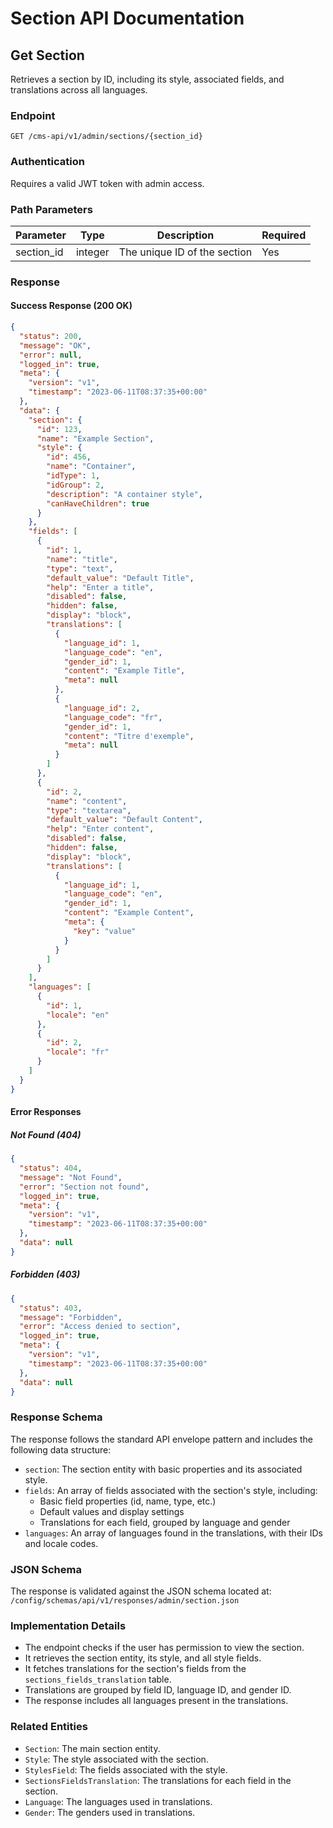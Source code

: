 # Section API Documentation

## Get Section

Retrieves a section by ID, including its style, associated fields, and translations across all languages.

### Endpoint

```
GET /cms-api/v1/admin/sections/{section_id}
```

### Authentication

Requires a valid JWT token with admin access.

### Path Parameters

| Parameter   | Type    | Description                   | Required |
|-------------|---------|-------------------------------|----------|
| section_id  | integer | The unique ID of the section  | Yes      |

### Response

#### Success Response (200 OK)

```json
{
  "status": 200,
  "message": "OK",
  "error": null,
  "logged_in": true,
  "meta": {
    "version": "v1",
    "timestamp": "2023-06-11T08:37:35+00:00"
  },
  "data": {
    "section": {
      "id": 123,
      "name": "Example Section",
      "style": {
        "id": 456,
        "name": "Container",
        "idType": 1,
        "idGroup": 2,
        "description": "A container style",
        "canHaveChildren": true
      }
    },
    "fields": [
      {
        "id": 1,
        "name": "title",
        "type": "text",
        "default_value": "Default Title",
        "help": "Enter a title",
        "disabled": false,
        "hidden": false,
        "display": "block",
        "translations": [
          {
            "language_id": 1,
            "language_code": "en",
            "gender_id": 1,
            "content": "Example Title",
            "meta": null
          },
          {
            "language_id": 2,
            "language_code": "fr",
            "gender_id": 1,
            "content": "Titre d'exemple",
            "meta": null
          }
        ]
      },
      {
        "id": 2,
        "name": "content",
        "type": "textarea",
        "default_value": "Default Content",
        "help": "Enter content",
        "disabled": false,
        "hidden": false,
        "display": "block",
        "translations": [
          {
            "language_id": 1,
            "language_code": "en",
            "gender_id": 1,
            "content": "Example Content",
            "meta": {
              "key": "value"
            }
          }
        ]
      }
    ],
    "languages": [
      {
        "id": 1,
        "locale": "en"
      },
      {
        "id": 2,
        "locale": "fr"
      }
    ]
  }
}
```

#### Error Responses

##### Not Found (404)

```json
{
  "status": 404,
  "message": "Not Found",
  "error": "Section not found",
  "logged_in": true,
  "meta": {
    "version": "v1",
    "timestamp": "2023-06-11T08:37:35+00:00"
  },
  "data": null
}
```

##### Forbidden (403)

```json
{
  "status": 403,
  "message": "Forbidden",
  "error": "Access denied to section",
  "logged_in": true,
  "meta": {
    "version": "v1",
    "timestamp": "2023-06-11T08:37:35+00:00"
  },
  "data": null
}
```

### Response Schema

The response follows the standard API envelope pattern and includes the following data structure:

- `section`: The section entity with basic properties and its associated style.
- `fields`: An array of fields associated with the section's style, including:
  - Basic field properties (id, name, type, etc.)
  - Default values and display settings
  - Translations for each field, grouped by language and gender
- `languages`: An array of languages found in the translations, with their IDs and locale codes.

### JSON Schema

The response is validated against the JSON schema located at:
`/config/schemas/api/v1/responses/admin/section.json`

### Implementation Details

- The endpoint checks if the user has permission to view the section.
- It retrieves the section entity, its style, and all style fields.
- It fetches translations for the section's fields from the `sections_fields_translation` table.
- Translations are grouped by field ID, language ID, and gender ID.
- The response includes all languages present in the translations.

### Related Entities

- `Section`: The main section entity.
- `Style`: The style associated with the section.
- `StylesField`: The fields associated with the style.
- `SectionsFieldsTranslation`: The translations for each field in the section.
- `Language`: The languages used in translations.
- `Gender`: The genders used in translations.
